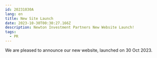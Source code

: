 ```yaml
---
id: 20231030A
lang: en
title: New Site Launch
date: 2023-10-30T00:30:27.166Z
description: Newton Investment Partners New Website Launch!
tags:
  - PR
---
```


We are pleased to announce our new website, launched on 30 Oct 2023.